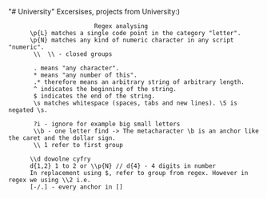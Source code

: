 "# University" 
Excersises, projects from University:)

                            Regex analysing
          \p{L} matches a single code point in the category "letter".
          \p{N} matches any kind of numeric character in any script "numeric".
           \\  \\ - closed groups

           . means "any character".
           * means "any number of this".
           .* therefore means an arbitrary string of arbitrary length.
           ^ indicates the beginning of the string.
           $ indicates the end of the string.
           \s matches whitespace (spaces, tabs and new lines). \S is negated \s.
 
           ?i - ignore for example big small letters
           \\b - one letter find -> The metacharacter \b is an anchor like the caret and the dollar sign.
           \\ 1 refer to first group

          \\d dowolne cyfry
          d{1,2} 1 to 2 or \\p{N} // d{4} - 4 digits in number
          In replacement using $, refer to group from regex. However in regex we using \\2 i.e.
          [-/.] - every anchor in []
